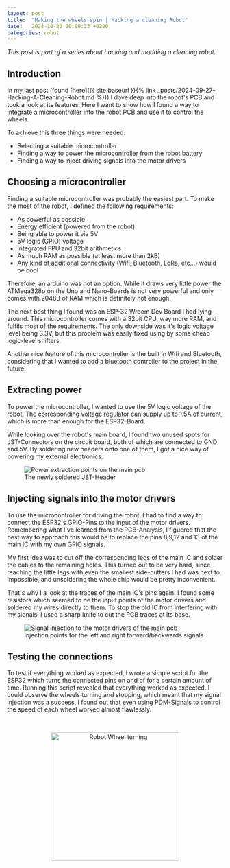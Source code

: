 ```yaml
---
layout: post
title:  "Making the wheels spin | Hacking a cleaning Robot"
date:   2024-10-20 00:00:33 +0200
categories: robot
---
```



*This post is part of a series about hacking and modding a cleaning robot.*

## Introduction
In my last post (found [here]({{ site.baseurl }}{% link _posts/2024-09-27-Hacking-A-Cleaning-Robot.md %})) I dove deep into the robot's PCB and took a look at its features. Here I want to show how I found a way to integrate a microcontroller into the robot PCB and use it to control the wheels. 

To achieve this three things were needed:
- Selecting a suitable microcontroller
- Finding a way to power the microcontroller from the robot battery
- Finding a way to inject driving signals into the motor drivers


## Choosing a microcontroller
Finding a suitable microcontroller was probably the easiest part. To make the most of the robot, I defined the following requirements:
- As powerful as possible
- Energy efficient (powered from the robot)
- Being able to power it via 5V 
- 5V logic (GPIO) voltage
- Integrated FPU and 32bit arithmetics
- As much RAM as possible (at least more than 2kB)
- Any kind of additional connectivity (Wifi, Bluetooth, LoRa, etc...) would be cool

Therefore, an arduino was not an option. While it draws very little power the ATMega328p on the Uno and Nano-Boards is not very powerful and only comes with 2048B of RAM which is definitely not enough.

The next best thing I found was an ESP-32 Wroom Dev Board I had lying around. This microcontroller comes with a 32bit CPU, way more RAM, and fulfils most of the requirements.
The only downside was it's logic voltage level being 3.3V, but this problem was easily fixed using by some cheap logic-level shifters.

Another nice feature of this microcontroller is the built in Wifi and Bluetooth, considering that I wanted to add a bluetooth controller to the project in the future.

## Extracting power
To power the microcontroller, I wanted to use the 5V logic voltage of the robot. The corresponding voltage regulator can supply up to 1.5A of current, which is more than enough for the ESP32-Board. 

While looking over the robot's main board, I found two unused spots for JST-Connectors on the circuit board, both of which are connected to GND and 5V. By soldering new headers onto one of them, I got a nice way of powering my external electronics.

<figure>
  <img src="{{site.baseurl}}/media/robot/mainboard_power_extraction.jpg" alt="Power extraction points on the main pcb"/>
  <figcaption>The newly soldered JST-Header</figcaption>
</figure>



## Injecting signals into the motor drivers
To use the microcontroller for driving the robot, I had to find a way to connect the ESP32's GPIO-Pins to the input of the motor drivers.
Remembering what I've learned from the PCB-Analysis, I figuered that the best way to approach this would be to replace the pins 8,9,12 and 13 of the main IC with my own GPIO signals.

My first idea was to cut off the corresponding legs of the main IC and solder the cables to the remaining holes. This turned out to be very hard, since reaching the little legs with even the smallest side-cutters I had was next to impossible, and unsoldering the whole chip would be pretty inconvenient.

That's why I a look at the traces of the main IC's pins again. I found some resistors which seemed to be the input points of the motor drivers and soldered my wires directly to them. To stop the old IC from interfering with my signals, I used a sharp knife to cut the PCB traces at its base.


<figure>
    <img src="{{site.baseurl}}/media/robot/mainboard_signal_injection.jpg" alt="Signal injection to the motor drivers of the main pcb"/>
  <figcaption>Injection points for the left and right forward/backwards signals</figcaption>
</figure>



## Testing the connections
To test if everything worked as expected, I wrote a simple script for the ESP32 which turns the connected pins on and of for a certain amount of time. Running this script revealed that everything worked as expected. I could observe the wheels turning and stopping, which meant that my signal injection was a success. I found out that even using PDM-Signals to control the speed of each wheel worked almost flawlessly. 

<br/>
<p align="center">
<img src="{{site.baseurl}}/media/robot/driving.gif" alt="Robot 
Wheel turning" width="300"/>
</p>
